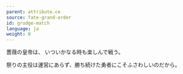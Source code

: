 ```yaml
---
parent: attribute.ce
source: fate-grand-order
id: grudge-match
language: ja
weight: 0
---
```


薔薇の皇帝は、
いついかなる時も楽しんで戦う。

祭りの主役は運営にあらず、勝ち続けた勇者にこそふさわしいのだから。
